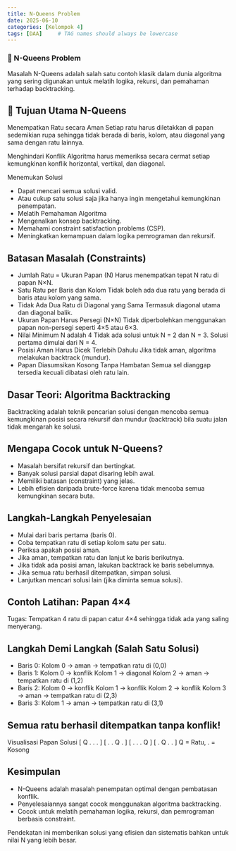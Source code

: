 ```yaml
---
title: N-Queens Problem
date: 2025-06-10
categories: [Kelompok 4]
tags: [DAA]     # TAG names should always be lowercase
---
```



### **🧠 N-Queens Problem**
Masalah N-Queens adalah salah satu contoh klasik dalam dunia algoritma yang sering digunakan untuk melatih logika, rekursi, dan pemahaman terhadap backtracking.

## 🎯 Tujuan Utama N-Queens
Menempatkan Ratu secara Aman
Setiap ratu harus diletakkan di papan sedemikian rupa sehingga tidak berada di baris, kolom, atau diagonal yang sama dengan ratu lainnya.

Menghindari Konflik
Algoritma harus memeriksa secara cermat setiap kemungkinan konflik horizontal, vertikal, dan diagonal.

Menemukan Solusi
- Dapat mencari semua solusi valid.
- Atau cukup satu solusi saja jika hanya ingin mengetahui kemungkinan penempatan.
- Melatih Pemahaman Algoritma
- Mengenalkan konsep backtracking.
- Memahami constraint satisfaction problems (CSP).
- Meningkatkan kemampuan dalam logika pemrograman dan rekursif.

## Batasan Masalah (Constraints)
- Jumlah Ratu = Ukuran Papan (N)
Harus menempatkan tepat N ratu di papan N×N.
- Satu Ratu per Baris dan Kolom
Tidak boleh ada dua ratu yang berada di baris atau kolom yang sama.
- Tidak Ada Dua Ratu di Diagonal yang Sama
Termasuk diagonal utama dan diagonal balik.
- Ukuran Papan Harus Persegi (N×N)
Tidak diperbolehkan menggunakan papan non-persegi seperti 4×5 atau 6×3.
- Nilai Minimum N adalah 4
Tidak ada solusi untuk N = 2 dan N = 3. Solusi pertama dimulai dari N = 4.
- Posisi Aman Harus Dicek Terlebih Dahulu
Jika tidak aman, algoritma melakukan backtrack (mundur).
- Papan Diasumsikan Kosong Tanpa Hambatan
Semua sel dianggap tersedia kecuali dibatasi oleh ratu lain.

## Dasar Teori: Algoritma Backtracking
Backtracking adalah teknik pencarian solusi dengan mencoba semua kemungkinan posisi secara rekursif dan mundur (backtrack) bila suatu jalan tidak mengarah ke solusi.

## Mengapa Cocok untuk N-Queens?
- Masalah bersifat rekursif dan bertingkat.
- Banyak solusi parsial dapat disaring lebih awal.
- Memiliki batasan (constraint) yang jelas.
- Lebih efisien daripada brute-force karena tidak mencoba semua kemungkinan secara buta.

## Langkah-Langkah Penyelesaian
- Mulai dari baris pertama (baris 0).
- Coba tempatkan ratu di setiap kolom satu per satu.
- Periksa apakah posisi aman.
- Jika aman, tempatkan ratu dan lanjut ke baris berikutnya.
- Jika tidak ada posisi aman, lakukan backtrack ke baris sebelumnya.
- Jika semua ratu berhasil ditempatkan, simpan solusi.
- Lanjutkan mencari solusi lain (jika diminta semua solusi).

## Contoh Latihan: Papan 4×4
Tugas: Tempatkan 4 ratu di papan catur 4×4 sehingga tidak ada yang saling menyerang.

## Langkah Demi Langkah (Salah Satu Solusi)
- Baris 0:
Kolom 0 → aman → tempatkan ratu di (0,0)
- Baris 1:
Kolom 0 → konflik
Kolom 1 → diagonal
Kolom 2 → aman → tempatkan ratu di (1,2)
- Baris 2:
Kolom 0 → konflik
Kolom 1 → konflik
Kolom 2 → konflik
Kolom 3 → aman → tempatkan ratu di (2,3)
- Baris 3:
Kolom 1 → aman → tempatkan ratu di (3,1)

## Semua ratu berhasil ditempatkan tanpa konflik!
Visualisasi Papan Solusi
[ Q . . . ]
[ . . Q . ]
[ . . . Q ]
[ . Q . . ]
Q = Ratu, . = Kosong

## Kesimpulan
- N-Queens adalah masalah penempatan optimal dengan pembatasan konflik.
- Penyelesaiannya sangat cocok menggunakan algoritma backtracking.
- Cocok untuk melatih pemahaman logika, rekursi, dan pemrograman berbasis constraint.

Pendekatan ini memberikan solusi yang efisien dan sistematis bahkan untuk nilai N yang lebih besar.